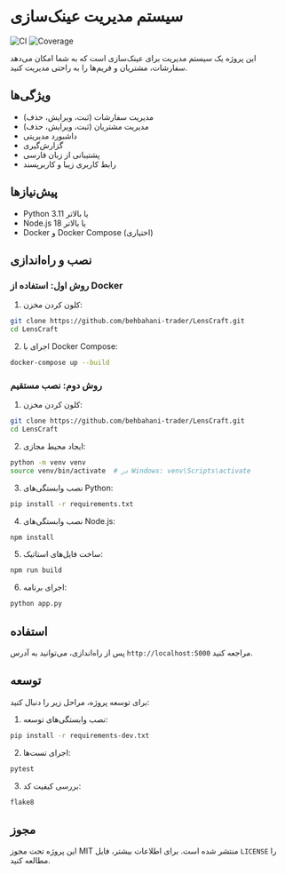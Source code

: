 # سیستم مدیریت عینک‌سازی

![CI](https://github.com/behbahani-trader/LensCraft/actions/workflows/ci.yml/badge.svg)
![Coverage](https://img.shields.io/codecov/c/github/behbahani-trader/LensCraft)

این پروژه یک سیستم مدیریت برای عینک‌سازی است که به شما امکان می‌دهد سفارشات، مشتریان و فریم‌ها را به راحتی مدیریت کنید.

## ویژگی‌ها

- مدیریت سفارشات (ثبت، ویرایش، حذف)
- مدیریت مشتریان (ثبت، ویرایش، حذف)
- داشبورد مدیریتی
- گزارش‌گیری
- پشتیبانی از زبان فارسی
- رابط کاربری زیبا و کاربرپسند

## پیش‌نیازها

- Python 3.11 یا بالاتر
- Node.js 18 یا بالاتر
- Docker و Docker Compose (اختیاری)

## نصب و راه‌اندازی

### روش اول: استفاده از Docker

1. کلون کردن مخزن:
```bash
git clone https://github.com/behbahani-trader/LensCraft.git
cd LensCraft
```

2. اجرای با Docker Compose:
```bash
docker-compose up --build
```

### روش دوم: نصب مستقیم

1. کلون کردن مخزن:
```bash
git clone https://github.com/behbahani-trader/LensCraft.git
cd LensCraft
```

2. ایجاد محیط مجازی:
```bash
python -m venv venv
source venv/bin/activate  # در Windows: venv\Scripts\activate
```

3. نصب وابستگی‌های Python:
```bash
pip install -r requirements.txt
```

4. نصب وابستگی‌های Node.js:
```bash
npm install
```

5. ساخت فایل‌های استاتیک:
```bash
npm run build
```

6. اجرای برنامه:
```bash
python app.py
```

## استفاده

پس از راه‌اندازی، می‌توانید به آدرس `http://localhost:5000` مراجعه کنید.

## توسعه

برای توسعه پروژه، مراحل زیر را دنبال کنید:

1. نصب وابستگی‌های توسعه:
```bash
pip install -r requirements-dev.txt
```

2. اجرای تست‌ها:
```bash
pytest
```

3. بررسی کیفیت کد:
```bash
flake8
```

## مجوز

این پروژه تحت مجوز MIT منتشر شده است. برای اطلاعات بیشتر، فایل `LICENSE` را مطالعه کنید.